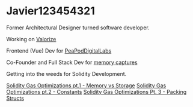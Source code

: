 # Javier123454321

Former Architectural Designer turned software developer.

Working on [Valorize](https://valorize.app)

Frontend (Vue) Dev for [PeaPodDigitalLabs](https://peapoddigitallabs.com)

Co-Founder and Full Stack Dev for [memory captures](https://memorycaptures.com)

Getting into the weeds for Solidity Development.

[Solidity Gas Optimizations pt.1 - Memory vs Storage](https://dev.to/javier123454321/solidity-gas-optimization-pt1-4271)
[Solidity Gas Optimizations pt.2 - Constants](https://dev.to/javier123454321/solidity-gas-optimizations-pt-2-constants-570d)
[Solidity Gas Optimizations Pt. 3 - Packing Structs](https://dev.to/javier123454321/solidity-gas-optimizations-pt-3-packing-structs-23f4)

